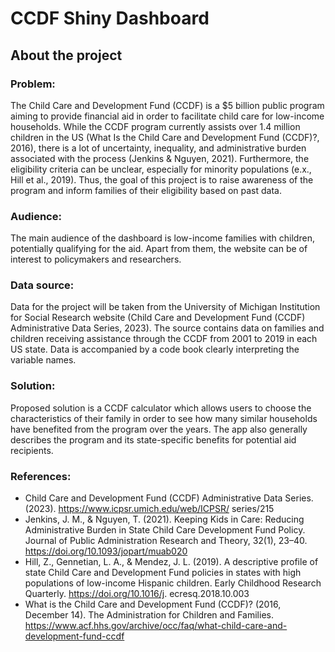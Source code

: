 # CCDF Shiny Dashboard

## About the project
### Problem:

The Child Care and Development Fund (CCDF) is a $5 billion public program aiming to provide financial aid in order to facilitate child care for low-income households. While the CCDF program currently assists over 1.4 million children in the US (What Is the Child Care and Development Fund (CCDF)?, 2016), there is a lot of uncertainty, inequality, and administrative burden associated with the process (Jenkins & Nguyen, 2021). Furthermore, the eligibility criteria can be unclear, especially for minority populations (e.x., Hill et al., 2019). Thus, the goal of this project is to raise awareness of the program and inform families of their eligibility based on past data.

### Audience:
The main audience of the dashboard is low-income families with children, potentially qualifying for the aid. Apart from them, the website can be of interest to policymakers and researchers.

### Data source:
Data for the project will be taken from the University of Michigan Institution for Social Research website (Child Care and Development Fund (CCDF) Administrative Data Series, 2023). The source contains data on families and children receiving assistance through the CCDF from 2001 to 2019 in each US state. Data is accompanied by a code book clearly interpreting the variable names.

### Solution:
Proposed solution is a CCDF calculator which allows users to choose the characteristics of their family in order to see how many similar households have benefited from the program over the years. The app also generally describes the program and its state-specific benefits for potential aid recipients.

### References:
- Child Care and Development Fund (CCDF) Administrative Data Series. (2023). https://www.icpsr.umich.edu/web/ICPSR/ series/215
- Jenkins, J. M., & Nguyen, T. (2021). Keeping Kids in Care: Reducing Administrative Burden in State Child Care Development Fund Policy. Journal of Public Administration Research and Theory, 32(1), 23–40. https://doi.org/10.1093/jopart/muab020
- Hill, Z., Gennetian, L. A., & Mendez, J. L. (2019). A descriptive profile of state Child Care and Development Fund policies in states with high populations of low-income Hispanic children. Early Childhood Research Quarterly. https://doi.org/10.1016/j. ecresq.2018.10.003
- What is the Child Care and Development Fund (CCDF)? (2016, December 14). The Administration for Children and Families. https://www.acf.hhs.gov/archive/occ/faq/what-child-care-and-development-fund-ccdf
